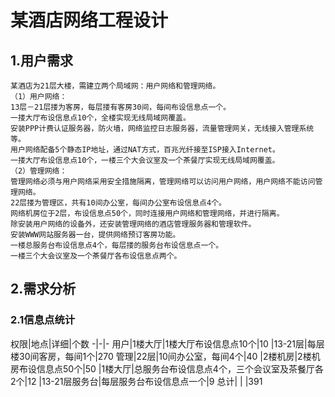 # 某酒店网络工程设计
## 1.用户需求
	某酒店为21层大楼，需建立两个局域网：用户网络和管理网络。
	（1）用户网络：
	13层－21层搂为客房，每层搂有客房30间，每间布设信息点一个。
	一搂大厅布设信息点10个，全楼实现无线局域网覆盖。
	安装PPP计费认证服务器，防火墙，网络监控日志服务器，流量管理网关，无线接入管理系统等。
	用户网络配备5个静态IP地址，通过NAT方式，百兆光纤接至ISP接入Internet。
	一搂大厅布设信息点10个，一楼三个大会议室及一个茶餐厅实现无线局域网覆盖。
	（2）管理网络：
	管理网络必须与用户网络采用安全措施隔离，管理网络可以访问用户网络，用户网络不能访问管理网络。
	22层搂为管理区，共有10间办公室，每间办公室布设信息点4个。
	网络机房位于2层，布设信息点50个，同时连接用户网络和管理网络，并进行隔离。
	除安装用户网络的设备外，还安装管理网络的酒店管理服务器和管理软件。
	安装WWW网站服务器一台，提供网络预订客房功能。
	一楼总服务台布设信息点4个，每层搂的服务台布设信息点一个。
	一楼三个大会议室及一个茶餐厅各布设信息点两个。
## 2.需求分析
### 2.1信息点统计

权限|地点|详细|个数
-|-|-
用户|1楼大厅|1楼大厅布设信息点10个|10
	|13-21层|每层楼30间客房，每间1个|270
管理|22层|10间办公室，每间4个|40
	|2楼机房|2楼机房布设信息点50个|50
	|1楼大厅|总服务台布设信息点4个，三个会议室及茶餐厅各2个|12
	|13-21层服务台|每层服务台布设信息点一个|9
总计|		|		|391